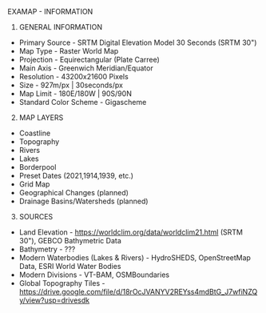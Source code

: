 EXAMAP - INFORMATION


1. GENERAL INFORMATION
- Primary Source - SRTM Digital Elevation Model 30 Seconds (SRTM 30") 
- Map Type - Raster World Map
- Projection - Equirectangular (Plate Carree)
- Main Axis - Greenwich Meridian/Equator
- Resolution - 43200x21600 Pixels
- Size - 927m/px | 30seconds/px
- Map Limit - 180E/180W | 90S/90N
- Standard Color Scheme - Gigascheme 


2. MAP LAYERS
- Coastline
- Topography
- Rivers
- Lakes
- Borderpool
- Preset Dates (2021,1914,1939, etc.)
- Grid Map
- Geographical Changes (planned)
- Drainage Basins/Watersheds (planned)


3. SOURCES
- Land Elevation - https://worldclim.org/data/worldclim21.html (SRTM 30"), GEBCO Bathymetric Data
- Bathymetry - ???
- Modern Waterbodies (Lakes & Rivers) - HydroSHEDS, OpenStreetMap Data, ESRI World Water Bodies
- Modern Divisions - VT-BAM, OSMBoundaries
- Global Topography Tiles - https://drive.google.com/file/d/18rOcJVANYV2REYss4mdBtG_J7wfiNZQy/view?usp=drivesdk 
